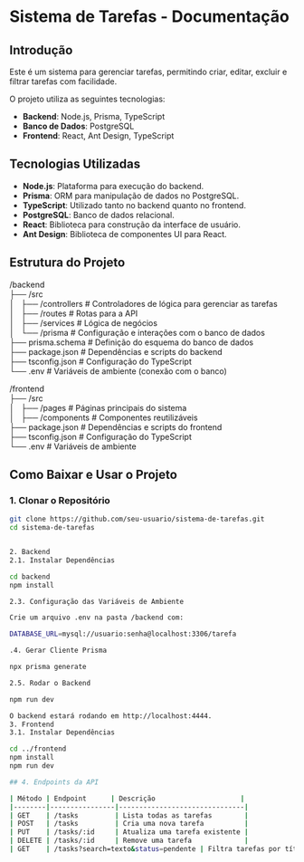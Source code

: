 # Sistema de Tarefas - Documentação

## Introdução

Este é um sistema para gerenciar tarefas, permitindo criar, editar, excluir e filtrar tarefas com facilidade.

O projeto utiliza as seguintes tecnologias:

- **Backend**: Node.js, Prisma, TypeScript
- **Banco de Dados**: PostgreSQL
- **Frontend**: React, Ant Design, TypeScript

## Tecnologias Utilizadas

- **Node.js**: Plataforma para execução do backend.
- **Prisma**: ORM para manipulação de dados no PostgreSQL.
- **TypeScript**: Utilizado tanto no backend quanto no frontend.
- **PostgreSQL**: Banco de dados relacional.
- **React**: Biblioteca para construção da interface de usuário.
- **Ant Design**: Biblioteca de componentes UI para React.

## Estrutura do Projeto

/backend  
├── /src  
│   ├── /controllers # Controladores de lógica para gerenciar as tarefas  
│   ├── /routes      # Rotas para a API  
│   ├── /services    # Lógica de negócios  
│   └── /prisma      # Configuração e interações com o banco de dados  
├── prisma.schema    # Definição do esquema do banco de dados  
├── package.json     # Dependências e scripts do backend  
├── tsconfig.json    # Configuração do TypeScript  
└── .env             # Variáveis de ambiente (conexão com o banco)

/frontend  
├── /src  
│   ├── /pages       # Páginas principais do sistema  
│   ├── /components  # Componentes reutilizáveis  
├── package.json     # Dependências e scripts do frontend  
├── tsconfig.json    # Configuração do TypeScript  
└── .env             # Variáveis de ambiente

## Como Baixar e Usar o Projeto

### 1. Clonar o Repositório

```bash
git clone https://github.com/seu-usuario/sistema-de-tarefas.git
cd sistema-de-tarefas


2. Backend
2.1. Instalar Dependências

cd backend
npm install

2.3. Configuração das Variáveis de Ambiente

Crie um arquivo .env na pasta /backend com:

DATABASE_URL=mysql://usuario:senha@localhost:3306/tarefa

.4. Gerar Cliente Prisma

npx prisma generate

2.5. Rodar o Backend

npm run dev

O backend estará rodando em http://localhost:4444.
3. Frontend
3.1. Instalar Dependências

cd ../frontend
npm install
npm run dev

## 4. Endpoints da API

| Método | Endpoint      | Descrição                     |
|--------|----------------|-------------------------------|
| GET    | /tasks         | Lista todas as tarefas        |
| POST   | /tasks         | Cria uma nova tarefa          |
| PUT    | /tasks/:id     | Atualiza uma tarefa existente |
| DELETE | /tasks/:id     | Remove uma tarefa             |
| GET    | /tasks?search=texto&status=pendente | Filtra tarefas por título e/ou status |


